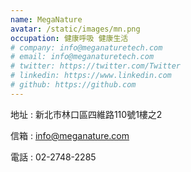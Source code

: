 ```yaml
---
name: MegaNature
avatar: /static/images/mn.png
occupation: 健康呼吸 健康生活
# company: info@meganaturetech.com
# email: info@meganaturetech.com
# twitter: https://twitter.com/Twitter
# linkedin: https://www.linkedin.com
# github: https://github.com
---
```


地址 : 新北市林口區四維路110號1樓之2

信箱 : info@meganature.com

電話 : 02-2748-2285
